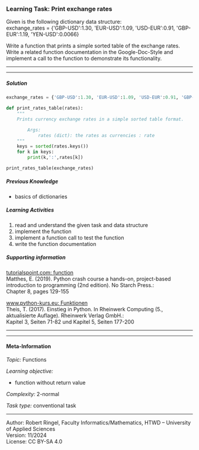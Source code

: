 ### Learning Task: Print exchange rates

Given is the following dictionary data structure:  
exchange_rates = {'GBP-USD':1.30, 'EUR-USD':1.09, 'USD-EUR':0.91, 'GBP-EUR':1.19, 'YEN-USD':0.0066}

Write a function that prints a simple sorted table of the exchange rates.  
Write a related function documentation in the Google-Doc-Style and implement a call to the function 
to demonstrate its functionality.

---------------------------------------
---------------------------------------

##### Solution

``` python
exchange_rates = {'GBP-USD':1.30, 'EUR-USD':1.09, 'USD-EUR':0.91, 'GBP-EUR':1.19, 'YEN-USD':0.0066}

def print_rates_table(rates):
    """
    Prints currency exchange rates in a simple sorted table format.

        Args:
            rates (dict): the rates as currencies : rate
    """
    keys = sorted(rates.keys())
    for k in keys:
        print(k,':',rates[k])

print_rates_table(exchange_rates)
```

##### Previous Knowledge

- basics of dictionaries
  
##### Learning Activities

1) read and understand the given task and data structure
2) implement the function
3) implement a function call to test the function
4) write the function documentation

##### Supporting information

[tutorialspoint.com: function](https://www.tutorialspoint.com/python/python_functions.htm)  
Matthes, E. (2019). Python crash course a hands-on, project-based introduction to programming (2nd edition). No Starch Press.:  
Chapter 8, pages 129-155  

[www.python-kurs.eu: Funktionen](https://www.python-kurs.eu/python3_funktionen.php)  
Theis, T. (2017). Einstieg in Python. In Rheinwerk Computing (5., aktualisierte Auflage). Rheinwerk Verlag GmbH.:   
Kapitel 3, Seiten 71-82 und Kapitel 5, Seiten 177-200

---------------------------------------
---------------------------------------
#### Meta-Information
*Topic:*  Functions 

*Learning objective:*  
- function without return value

[//]: # "learning objective: 1-function"
[//]: # "previous knowledge: 2-dictionary"

*Complexity:*  2-normal 

*Task type:*  conventional task 

----
Author: Robert Ringel, Faculty Informatics/Mathematics, HTWD – University of Applied Sciences  
Version: 11/2024            
License: CC BY-SA 4.0
